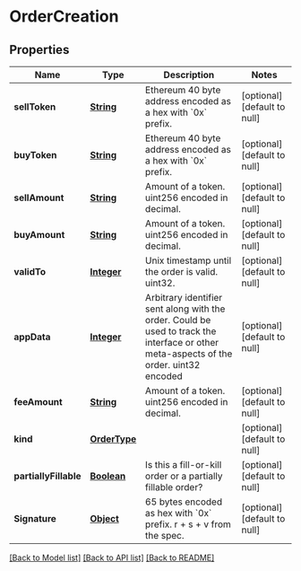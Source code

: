 # OrderCreation
## Properties

Name | Type | Description | Notes
------------ | ------------- | ------------- | -------------
**sellToken** | [**String**](string.md) | Ethereum 40 byte address encoded as a hex with &#x60;0x&#x60; prefix. | [optional] [default to null]
**buyToken** | [**String**](string.md) | Ethereum 40 byte address encoded as a hex with &#x60;0x&#x60; prefix. | [optional] [default to null]
**sellAmount** | [**String**](string.md) | Amount of a token. uint256 encoded in decimal. | [optional] [default to null]
**buyAmount** | [**String**](string.md) | Amount of a token. uint256 encoded in decimal. | [optional] [default to null]
**validTo** | [**Integer**](integer.md) | Unix timestamp until the order is valid. uint32. | [optional] [default to null]
**appData** | [**Integer**](integer.md) | Arbitrary identifier sent along with the order. Could be used to track the interface or other meta-aspects of the order. uint32 encoded  | [optional] [default to null]
**feeAmount** | [**String**](string.md) | Amount of a token. uint256 encoded in decimal. | [optional] [default to null]
**kind** | [**OrderType**](OrderType.md) |  | [optional] [default to null]
**partiallyFillable** | [**Boolean**](boolean.md) | Is this a fill-or-kill order or a partially fillable order? | [optional] [default to null]
**Signature** | [**Object**](.md) | 65 bytes encoded as hex with &#x60;0x&#x60; prefix. r + s + v from the spec. | [optional] [default to null]

[[Back to Model list]](../README.md#documentation-for-models) [[Back to API list]](../README.md#documentation-for-api-endpoints) [[Back to README]](../README.md)


